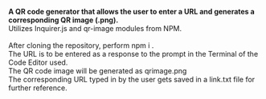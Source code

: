 <b>A QR code generator that allows the user to enter a URL and generates a corresponding QR image (.png).</b></br>
Utilizes Inquirer.js and qr-image modules from NPM.</br></br>
After cloning the repository, perform npm i . </br>
The URL is to be entered as a response to the prompt in the Terminal of the Code Editor used.</br>
The QR code image will be generated as qrimage.png</br>
The corresponding URL typed in by the user gets saved in a link.txt file for further reference.
